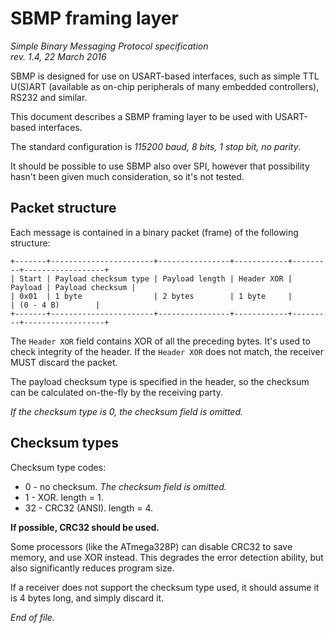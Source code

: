 # SBMP framing layer

<i>
Simple Binary Messaging Protocol specification <br>
rev. 1.4, 22 March 2016
</i>

SBMP is designed for use on USART-based interfaces, such as simple TTL U(S)ART
(available as on-chip peripherals of many embedded controllers), RS232 and
similar.

This document describes a SBMP framing layer to be used with USART-based
interfaces.

The standard configuration is *115200 baud, 8 bits, 1 stop bit, no parity*.

It should be possible to use SBMP also over SPI, however that possibility
hasn't been given much consideration, so it's not tested.


## Packet structure

Each message is contained in a binary packet (frame) of the following structure:

```none
+-------+-----------------------+----------------+------------+---------+------------------+
| Start | Payload checksum type | Payload length | Header XOR | Payload | Payload checksum |
| 0x01  | 1 byte                | 2 bytes        | 1 byte     |         | (0 - 4 B)        |
+-------+-----------------------+----------------+------------+---------+------------------+
```

The `Header XOR` field contains XOR of all the preceding bytes. It's used to check
integrity of the header. If the `Header XOR` does not match, the receiver MUST
discard the packet.

The payload checksum type is specified in the header, so the checksum can be
calculated on-the-fly by the receiving party.

*If the checksum type is 0, the checksum field is omitted.*


## Checksum types

Checksum type codes:

- 0 - no checksum. *The checksum field is omitted.*
- 1 - XOR. length = 1.
- 32 - CRC32 (ANSI). length = 4.

**If possible, CRC32 should be used.**

Some processors (like the ATmega328P) can disable CRC32 to save memory,
and use XOR instead. This degrades the error detection ability, but also
significantly reduces program size.

If a receiver does not support the checksum type used, it should assume it is 4 bytes
long, and simply discard it.

*End of file.*


